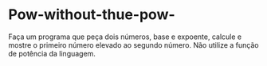 # Pow-without-thue-pow-
Faça um programa que peça dois números, base e expoente, calcule e mostre o primeiro número elevado ao segundo número. Não utilize a função de potência da linguagem.
